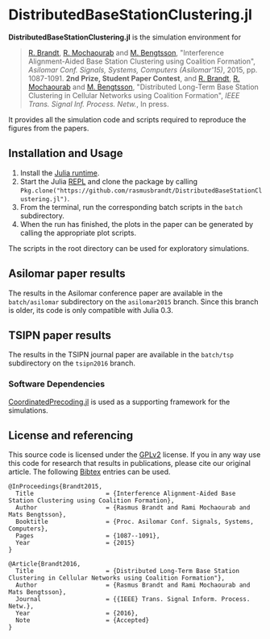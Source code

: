 # DistributedBaseStationClustering.jl

**DistributedBaseStationClustering.jl** is the simulation environment for
> [R. Brandt][rabr5411], [R. Mochaourab][ramimo] and [M. Bengtsson][matben], "Interference Alignment-Aided Base Station Clustering using Coalition Formation", _Asilomar Conf. Signals, Systems, Computers (Asilomar'15)_, 2015, pp. 1087-1091. **2nd Prize, Student Paper Contest**,
and
> [R. Brandt][rabr5411], [R. Mochaourab][ramimo] and [M. Bengtsson][matben], "Distributed Long-Term Base Station Clustering in Cellular Networks using Coalition Formation", _IEEE Trans. Signal Inf. Process. Netw._, In press.

It provides all the simulation code and scripts required to reproduce the figures from the papers.

## Installation and Usage

1. Install the [Julia runtime](http://julialang.org/downloads/).
2. Start the Julia [REPL](https://en.wikipedia.org/wiki/Read%E2%80%93eval%E2%80%93print_loop) and clone the package by calling `Pkg.clone("https://github.com/rasmusbrandt/DistributedBaseStationClustering.jl")`.
3. From the terminal, run the corresponding batch scripts in the `batch` subdirectory.
4. When the run has finished, the plots in the paper can be generated by calling the appropriate plot scripts.

The scripts in the root directory can be used for exploratory simulations.

## Asilomar paper results
The results in the Asilomar conference paper are available in the `batch/asilomar` subdirectory on the `asilomar2015` branch. Since this branch is older, its code is only compatible with Julia 0.3.

## TSIPN paper results
The results in the TSIPN journal paper are available in the `batch/tsp` subdirectory on the `tsipn2016` branch.

### Software Dependencies
[CoordinatedPrecoding.jl][CoordinatedPrecodingJL] is used as a supporting framework for the simulations.

## License and referencing
This source code is licensed under the [GPLv2][gplv2] license. If you in any way
use this code for research that results in publications, please cite our
original article. The following [Bibtex][bibtex] entries can be used.
```
@InProceedings{Brandt2015,
  Title                    = {Interference Alignment-Aided Base Station Clustering using Coalition Formation},
  Author                   = {Rasmus Brandt and Rami Mochaourab and Mats Bengtsson},
  Booktitle                = {Proc. Asilomar Conf. Signals, Systems, Computers},
  Pages                    = {1087--1091},
  Year                     = {2015}
}

@Article{Brandt2016,
  Title                    = {Distributed Long-Term Base Station Clustering in Cellular Networks using Coalition Formation"},
  Author                   = {Rasmus Brandt and Rami Mochaourab and Mats Bengtsson},
  Journal                  = {{IEEE} Trans. Signal Inform. Process. Netw.},
  Year                     = {2016},
  Note                     = {Accepted}
}
```

[rabr5411]: http://www.kth.se/profile/rabr5411
[ramimo]: http://people.kth.se/~ramimo/
[matben]: http://www.kth.se/profile/matben
[CoordinatedPrecodingJL]: https://github.com/rasmusbrandt/CoordinatedPrecoding.jl
[ConvexJL]: https://github.com/JuliaOpt/Convex.jl
[MosekJL]: https://github.com/JuliaOpt/Mosek.jl
[gplv2]: http://choosealicense.com/licenses/gpl-v2
[bibtex]: http://www.bibtex.org/
